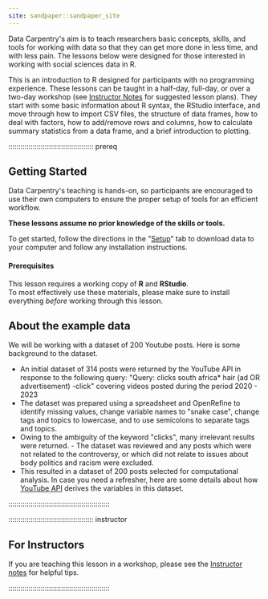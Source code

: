 ```yaml
---
site: sandpaper::sandpaper_site
---
```


Data Carpentry's aim is to teach researchers basic concepts, skills,
and tools for working with data so that they can get more done in
less time, and with less pain. The lessons below were designed for
those interested in working with social sciences data in R.

This is an introduction to R designed for participants with no
programming experience. These lessons can be taught in a half-day,
full-day, or over a two-day workshop (see
[Instructor Notes](https://datacarpentry.org/r-socialsci/instructor/instructor-notes.html)
for suggested lesson plans).
They start with some basic information about R syntax, the
RStudio interface, and move through how to import CSV files, the
structure of data frames, how to deal with factors, how to add/remove
rows and columns, how to calculate summary statistics from a data
frame, and a brief introduction to plotting.

::::::::::::::::::::::::::::::::::::::::::  prereq

## Getting Started

Data Carpentry's teaching is hands-on, so participants are encouraged to use
their own computers to ensure the proper setup of tools for an efficient
workflow.

**These lessons assume no prior knowledge of the skills or tools.**

To get started, follow the directions in the "[Setup](setup.html)" tab to
download data to your computer and follow any installation instructions.

#### Prerequisites

This lesson requires a working copy of **R** and **RStudio**.
<br>To most effectively use these materials, please make sure to install
everything *before* working through this lesson.

## About the example data

We will be working with a dataset of 200 Youtube posts. Here is some background to the dataset.

- An initial dataset of 314 posts were returned by the YouTube API in response to the following query: "Query: clicks south africa* hair (ad OR advertisement) -click" covering videos posted during the period 2020 - 2023
- The dataset was prepared using a spreadsheet and OpenRefine to identify missing values, change variable names to "snake case", change tags and topics to lowercase, and to use semicolons to separate tags and topics.
- Owing to the ambiguity of the keyword "clicks", many irrelevant results were returned. - The dataset was reviewed and any posts which were not related to the controversy, or which did not relate to issues about body politics and racism were excluded.
- This resulted in a dataset of 200 posts selected for computational analysis.
In case you need a refresher, here are some details about how [YouTube API](https://supermetrics.com/docs/integration-youtube-public-data-fields/) derives the variables in this dataset.


::::::::::::::::::::::::::::::::::::::::::::::::::

::::::::::::::::::::::::::::::::::::::::::  instructor

## For Instructors

If you are teaching this lesson in a workshop, please see the
[Instructor notes](https://datacarpentry.org/r-socialsci/instructor/instructor-notes.html)
for helpful tips.


::::::::::::::::::::::::::::::::::::::::::::::::::


